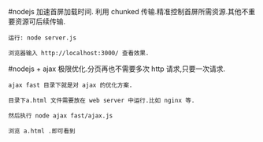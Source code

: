 
#nodejs 加速首屏加载时间. 利用 chunked 传输.精准控制首屏所需资源.其他不重要资源可后续传输.
	
 	运行: node server.js

 	浏览器输入 http://localhost:3000/ 查看效果.


#nodejs + ajax 极限优化.分页再也不需要多次 http 请求,只要一次请求.
 
 	ajax fast 目录下就是对 ajax 的优化方案.

 	目录下a.html 文件需要放在 web server 中运行.比如 nginx 等.

 	然后执行 node ajax fast/ajax.js

 	浏览 a.html .即可看到

